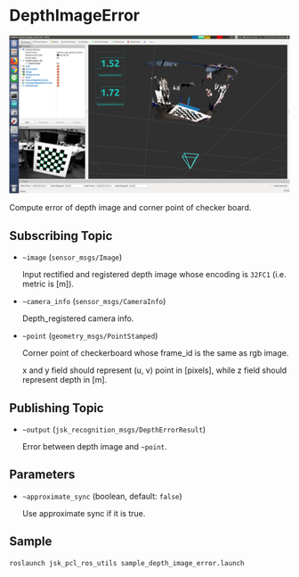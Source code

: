 # DepthImageError

![](images/depth_image_error.png)

Compute error of depth image and corner point of checker board.

## Subscribing Topic
* `~image` (`sensor_msgs/Image`)

  Input rectified and registered depth image whose encoding is `32FC1`
  (i.e. metric is [m]).

* `~camera_info` (`sensor_msgs/CameraInfo`)

  Depth_registered camera info.

* `~point` (`geometry_msgs/PointStamped`)

  Corner point of checkerboard whose frame_id is the same as rgb image.

  x and y field should represent (u, v) point in [pixels],
  while z field should represent depth in [m].

## Publishing Topic
* `~output` (`jsk_recognition_msgs/DepthErrorResult`)

  Error between depth image and `~point`.

## Parameters
* `~approximate_sync` (boolean, default: `false`)

  Use approximate sync if it is true.

## Sample

```bash
roslaunch jsk_pcl_ros_utils sample_depth_image_error.launch
```
